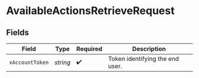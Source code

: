 # AvailableActionsRetrieveRequest


## Fields

| Field                           | Type                            | Required                        | Description                     |
| ------------------------------- | ------------------------------- | ------------------------------- | ------------------------------- |
| `xAccountToken`                 | *string*                        | :heavy_check_mark:              | Token identifying the end user. |